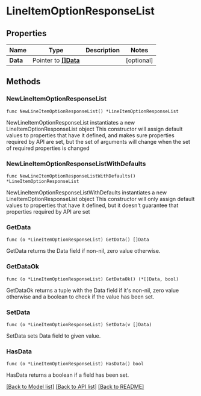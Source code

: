 # LineItemOptionResponseList

## Properties

Name | Type | Description | Notes
------------ | ------------- | ------------- | -------------
**Data** | Pointer to [**[]Data**](Data.md) |  | [optional] 

## Methods

### NewLineItemOptionResponseList

`func NewLineItemOptionResponseList() *LineItemOptionResponseList`

NewLineItemOptionResponseList instantiates a new LineItemOptionResponseList object
This constructor will assign default values to properties that have it defined,
and makes sure properties required by API are set, but the set of arguments
will change when the set of required properties is changed

### NewLineItemOptionResponseListWithDefaults

`func NewLineItemOptionResponseListWithDefaults() *LineItemOptionResponseList`

NewLineItemOptionResponseListWithDefaults instantiates a new LineItemOptionResponseList object
This constructor will only assign default values to properties that have it defined,
but it doesn't guarantee that properties required by API are set

### GetData

`func (o *LineItemOptionResponseList) GetData() []Data`

GetData returns the Data field if non-nil, zero value otherwise.

### GetDataOk

`func (o *LineItemOptionResponseList) GetDataOk() (*[]Data, bool)`

GetDataOk returns a tuple with the Data field if it's non-nil, zero value otherwise
and a boolean to check if the value has been set.

### SetData

`func (o *LineItemOptionResponseList) SetData(v []Data)`

SetData sets Data field to given value.

### HasData

`func (o *LineItemOptionResponseList) HasData() bool`

HasData returns a boolean if a field has been set.


[[Back to Model list]](../README.md#documentation-for-models) [[Back to API list]](../README.md#documentation-for-api-endpoints) [[Back to README]](../README.md)


